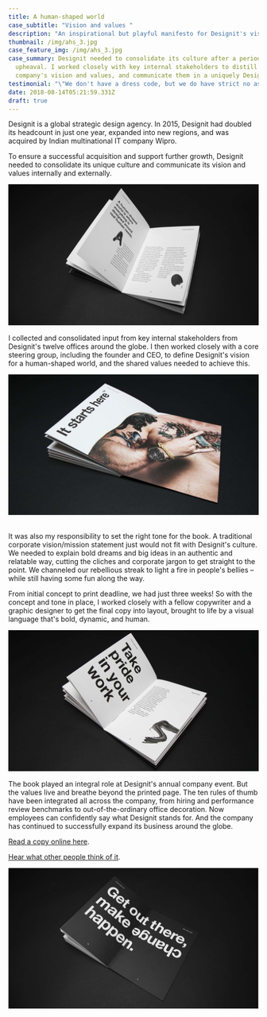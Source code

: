 ```yaml
---
title: A human-shaped world
case_subtitle: "Vision and values "
description: "An inspirational but playful manifesto for Designit's vision and values "
thumbnail: /img/ahs_3.jpg
case_feature_img: /img/ahs_3.jpg
case_summary: Designit needed to consolidate its culture after a period of
  upheaval. I worked closely with key internal stakeholders to distill the
  company's vision and values, and communicate them in a uniquely Designit way.
testimonial: "\"We don't have a dress code, but we do have strict no asshole policy.\""
date: 2018-08-14T05:21:59.331Z
draft: true
---
```

Designit is a global strategic design agency. In 2015, Designit had doubled its headcount in just one year, expanded into new regions, and was acquired by Indian multinational IT company Wipro.

To ensure a successful acquisition and support further growth, Designit needed to consolidate its unique culture and communicate its vision and values internally and externally. 

![A human-shaped world is where everything is designed around real human needs](/img/ahs_1_1.jpg)

I collected and consolidated input from key internal stakeholders from Designit's twelve offices around the globe. I then worked closely with a core steering group, including the founder and CEO, to define Designit's vision for a human-shaped world, and the shared values needed to achieve this. 

![It starts here](/img/ahs_1_2.jpg)

\
It was also my responsibility to set the right tone for the book. A traditional corporate vision/mission statement just would not fit with Designit's culture. We needed to explain bold dreams and big ideas in an authentic and relatable way, cutting the cliches and corporate jargon to get straight to the point. We channeled our rebellious streak to light a fire in people's bellies – while still having some fun along the way. 

From initial concept to print deadline, we had just three weeks! So with the concept and tone in place, I worked closely with a fellow copywriter and a graphic designer to get the final copy into layout, brought to life by a visual language that's bold, dynamic, and human. 

![#5 Take pride in your work ](/img/ahs_1_0000_dsc06527-2.jpg)

The book played an integral role at Designit's annual company event. But the values live and breathe beyond the printed page. The ten rules of thumb have been integrated all across the company, from hiring and performance review benchmarks to out-of-the-ordinary office decoration. Now employees can confidently say what Designit stands for. And the company has continued to successfully expand its business around the globe. 

[Read a copy online here](https://issuu.com/designit/docs/human_shaped_world).

[Hear what other people think of it](https://corporate-rebels.com/no-assholes-in-the-workplace-please/). 

![Get out there, and make change happen](/img/ahs_1_0012_dsc06563-2.jpg)